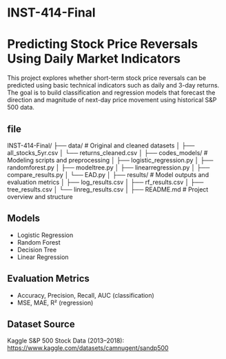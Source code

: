 # INST-414-Final
# Predicting Stock Price Reversals Using Daily Market Indicators

This project explores whether short-term stock price reversals can be predicted using basic technical indicators such as daily and 3-day returns. The goal is to build classification and regression models that forecast the direction and magnitude of next-day price movement using historical S&P 500 data.

## file

 INST-414-Final/
├──  data/                     # Original and cleaned datasets
│   ├── all_stocks_5yr.csv
│   └── returns_cleaned.csv
│
├──  codes_models/             # Modeling scripts and preprocessing
│   ├── logistic_regression.py
│   ├── randomforest.py
│   ├── modeltree.py
│   ├── linearregression.py
│   ├── compare_results.py
│   └── EAD.py
│
├──  results/                  # Model outputs and evaluation metrics
│   ├── log_results.csv
│   ├── rf_results.csv
│   ├── tree_results.csv
│   └── linreg_results.csv
│
├── README.md                   # Project overview and structure



## Models
- Logistic Regression  
- Random Forest  
- Decision Tree  
- Linear Regression

## Evaluation Metrics
- Accuracy, Precision, Recall, AUC (classification)  
- MSE, MAE, R² (regression)

## Dataset Source
Kaggle S&P 500 Stock Data (2013–2018):  
https://www.kaggle.com/datasets/camnugent/sandp500

